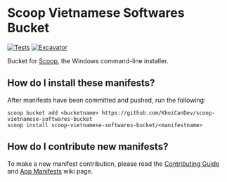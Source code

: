 # Scoop Vietnamese Softwares Bucket

<!-- Uncomment the following line after replacing placeholders -->
[![Tests](https://github.com/KhoiCanDev/scoop-vietnamese-softwares-bucket/actions/workflows/ci.yml/badge.svg)](https://github.com/KhoiCanDev/scoop-vietnamese-softwares-bucket/actions/workflows/ci.yml) [![Excavator](https://github.com/KhoiCanDev/scoop-vietnamese-softwares-bucket/actions/workflows/excavator.yml/badge.svg)](https://github.com/KhoiCanDev/scoop-vietnamese-softwares-bucket/actions/workflows/excavator.yml)

Bucket for [Scoop](https://scoop.sh), the Windows command-line installer.

## How do I install these manifests?

After manifests have been committed and pushed, run the following:

```pwsh
scoop bucket add <bucketname> https://github.com/KhoiCanDev/scoop-vietnamese-softwares-bucket
scoop install scoop-vietnamese-softwares-bucket/<manifestname>
```

## How do I contribute new manifests?

To make a new manifest contribution, please read the [Contributing
Guide](https://github.com/ScoopInstaller/.github/blob/main/.github/CONTRIBUTING.md)
and [App Manifests](https://github.com/ScoopInstaller/Scoop/wiki/App-Manifests)
wiki page.
